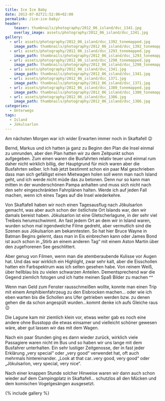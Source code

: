 ```yaml
---
title: Ice Ice Baby
date: 2013-07-02T21:52:06+02:00
permalink: /ice-ice-baby/
header:
    teaser: thumbnails/photography/2012_06_island/dsc_1341.jpg
    overlay_image: assets/photography/2012_06_island/dsc_1341.jpg
gallery:
  - url: assets/photography/2012_06_island/dsc_1392_tonemapped.jpg
    image_path: thumbnails/photography/2012_06_island/dsc_1392_tonemapped.jpg
  - url: assets/photography/2012_06_island/dsc_1293_tonemapped.jpg
    image_path: thumbnails/photography/2012_06_island/dsc_1293_tonemapped.jpg
  - url: assets/photography/2012_06_island/dsc_1298_tonemapped.jpg
    image_path: thumbnails/photography/2012_06_island/dsc_1298_tonemapped.jpg
  - url: assets/photography/2012_06_island/dsc_1341.jpg
    image_path: thumbnails/photography/2012_06_island/dsc_1341.jpg
  - url: assets/photography/2012_06_island/dsc_1371.jpg
    image_path: thumbnails/photography/2012_06_island/dsc_1371.jpg
  - url: assets/photography/2012_06_island/dsc_1380_tonemapped.jpg
    image_path: thumbnails/photography/2012_06_island/dsc_1380_tonemapped.jpg
  - url: assets/photography/2012_06_island/dsc_1386.jpg
    image_path: thumbnails/photography/2012_06_island/dsc_1386.jpg
categories:
  - Unterwegs
tags:
  - Island
  - Jökulsarlon
---
```


Am nächsten Morgen war ich wider Erwarten immer noch in Skaftafell 😉

Bernd, Markus und ich hatten ja ganz zu Beginn den Plan die Insel einmal zu umrunden, 
aber den Plan hatten wir zu dem Zeitpunkt schon aufgegeben. Zum einen waren die Busfahrten relativ teuer und einmal rum daher nicht wirklich billig, 
der Hauptgrund für mich waren aber die Busfahrten selber. Ich hab jetzt bestimmt schon ein paar Mal geschrieben dass man sich 
gefälligst einen Mietwagen holen soll wenn man nach Island geht, und ich werde nicht müde das zu betonen. 
Denn nur so kann man mitten in der wunderschönen Pampa anhalten und muss sich nicht nach den sehr eingeschränkten Fahrplänen halten. 
Werde ich auf jeden Fall machen, wenn ich eines Tages auf die Insel wiederkehre.

Von Skaftafell haben wir noch einen Tagesausflug nach Jökulsarlon gemacht, was aber auch schon der östlichste Ort Islands war, 
den wir damals bereist haben. Jökulsarlon ist eine Gletscherlagune, in der sehr viel Treibeis herumschwimmt. 
An fast jedem Ort an dem wir in Island waren, wurden schon mal irgendwelche Filme gedreht, aber vermutlich sind die Szenen 
aus Jökulsarlon am bekanntesten. So hat hier Bruce Wayne in Batman Begins gelernt, 
dass man in Eis einbrechen kann oder James Bond ist auch schon in „Stirb an einem anderen Tag“ mit einem Aston Martin über den zugefrorenen See geschlittert.

Aber genug von Filmen, wenn man die atemberaubende Kulisse vor Augen hat. Und das war wirklich ein Highlight, zwar sehr kalt, 
aber die Eisschollen hatten ein Farbspektrum was ich selten gesehen habe. Von reinem Weiß, über hellblau bis zu vielen schwarzen Anteilen. 
Dementsprechend war die Gegend ziemlich fotogen und ich hatte meinen Spaß Bilder zu machen ^^

Wenn man Geld zum Fenster rausschmeißen wollte, konnte man einen Trip mit einem Amphibienfahrzeug zu den Eisbrocken machen…
oder wie ich eben warten bis die Schollen ans Ufer getrieben werden bzw. zu denen gehen die da schon angespült wurden…kommt denke ich aufs Gleiche raus 😉

Die Lagune kam mir ziemlich klein vor, etwas weiter gab es noch eine andere ohne Busstopp die etwas einsamer und vielleicht schöner gewesen wäre, 
aber gut lassen wir das mit dem Wagen.

Nach ein paar Stunden ging es dann wieder zurück, wirklich viele Passagiere waren nicht im Bus und so haben wir uns lange mit dem Busfahrer unterhalten. 
Ein sehr lustiger Zeitgenosse, der in fast jeder Erklärung „very special“ oder „very good“ verwendet hat, oft auch mehrmals hintereinander. 
„Look at that car..very good, very good“ oder „Jökulsarlon, very special, very nice“.

Nach einer knappen Stunde solcher Hinweise waren wir dann auch schon wieder auf dem Campingplatz in Skaftafell…
schutzlos all den Mücken und dem komischen Vogelgesängen ausgesetzt.

{% include gallery %}
